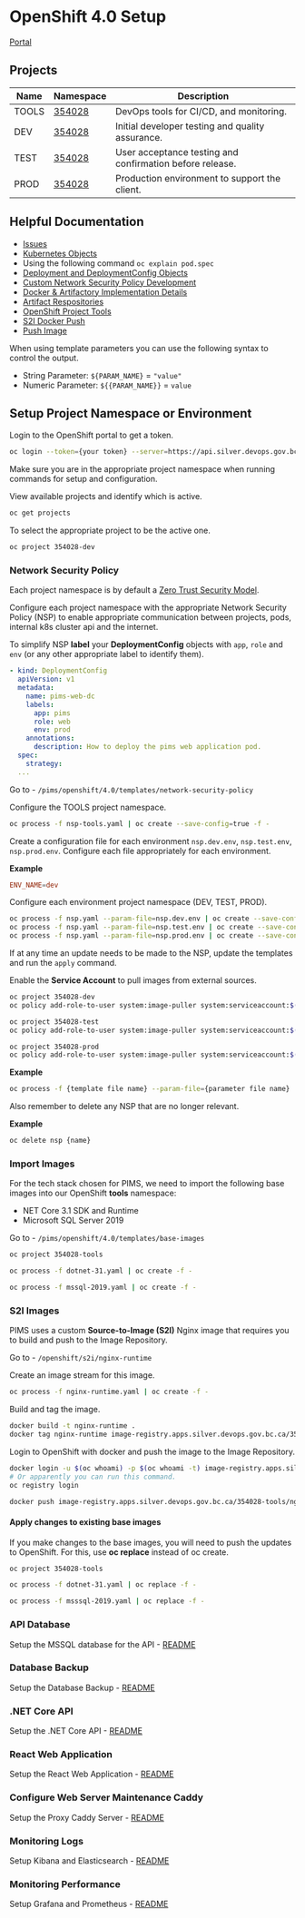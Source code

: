 # OpenShift 4.0 Setup

[Portal](https://console.apps.silver.devops.gov.bc.ca/k8s/cluster/projects)

## Projects

| Name  | Namespace                                                                                | Description                                              |
| ----- | ---------------------------------------------------------------------------------------- | -------------------------------------------------------- |
| TOOLS | [354028](https://console.apps.silver.devops.gov.bc.ca/k8s/cluster/projects/354028-tools) | DevOps tools for CI/CD, and monitoring.                  |
| DEV   | [354028](https://console.apps.silver.devops.gov.bc.ca/k8s/cluster/projects/354028-dev)   | Initial developer testing and quality assurance.         |
| TEST  | [354028](https://console.apps.silver.devops.gov.bc.ca/k8s/cluster/projects/354028-test)  | User acceptance testing and confirmation before release. |
| PROD  | [354028](https://console.apps.silver.devops.gov.bc.ca/k8s/cluster/projects/354028-prod)  | Production environment to support the client.            |

## Helpful Documentation

- [Issues](https://github.com/BCDevOps/OpenShift4-Migration/issues?page=2&q=is%3Aissue+is%3Aopen)
- [Kubernetes Objects](https://kubernetes.io/docs/concepts/overview/working-with-objects/kubernetes-objects/)
- Using the following command `oc explain pod.spec`
- [Deployment and DeploymentConfig Objects](https://docs.openshift.com/container-platform/4.5/applications/deployments/what-deployments-are.html)
- [Custom Network Security Policy Development](https://developer.gov.bc.ca/Custom-Network-Security-Policy-Development)
- [Docker & Artifactory Implementation Details](https://github.com/BCDevOps/OpenShift4-Migration/issues/51)
- [Artifact Respositories](https://developer.gov.bc.ca/Artifact-Repositories)
- [OpenShift Project Tools](https://github.com/BCDevOps/openshift-developer-tools)
- [S2I Docker Push](https://github.com/BCDevOps/s2i-nginx-npm/blob/6021e7acbcbbd9fca630d65500b3d908aa95cd77/README.md)
- [Push Image](https://cookbook.openshift.org/image-registry-and-image-streams/how-do-i-push-an-image-to-the-internal-image-registry.html)

When using template parameters you can use the following syntax to control the output.

- String Parameter: `${PARAM_NAME}` = `"value"`
- Numeric Parameter: `${{PARAM_NAME}}` = `value`

## Setup Project Namespace or Environment

Login to the OpenShift portal to get a token.

```bash
oc login --token={your token} --server=https://api.silver.devops.gov.bc.ca:6443
```

Make sure you are in the appropriate project namespace when running commands for setup and configuration.

View available projects and identify which is active.

```bash
oc get projects
```

To select the appropriate project to be the active one.

```bash
oc project 354028-dev
```

### Network Security Policy

Each project namespace is by default a [Zero Trust Security Model](https://developer.gov.bc.ca/Platform-Services-Security/Developer-Guide-to-Zero-Trust-Security-Model-on-the-Platform).

Configure each project namespace with the appropriate Network Security Policy (NSP) to enable appropriate communication between projects, pods, internal k8s cluster api and the internet.

To simplify NSP **label** your **DeploymentConfig** objects with `app`, `role` and `env` (or any other appropriate label to identify them).

```yaml
- kind: DeploymentConfig
  apiVersion: v1
  metadata:
    name: pims-web-dc
    labels:
      app: pims
      role: web
      env: prod
    annotations:
      description: How to deploy the pims web application pod.
  spec:
    strategy:
  ...
```

Go to - `/pims/openshift/4.0/templates/network-security-policy`

Configure the TOOLS project namespace.

```bash
oc process -f nsp-tools.yaml | oc create --save-config=true -f -
```

Create a configuration file for each environment `nsp.dev.env`, `nsp.test.env`, `nsp.prod.env`.
Configure each file appropriately for each environment.

**Example**

```conf
ENV_NAME=dev
```

Configure each environment project namespace (DEV, TEST, PROD).

```bash
oc process -f nsp.yaml --param-file=nsp.dev.env | oc create --save-config=true -f -
oc process -f nsp.yaml --param-file=nsp.test.env | oc create --save-config=true -f -
oc process -f nsp.yaml --param-file=nsp.prod.env | oc create --save-config=true -f -
```

If at any time an update needs to be made to the NSP, update the templates and run the `apply` command.

Enable the **Service Account** to pull images from external sources.

```bash
oc project 354028-dev
oc policy add-role-to-user system:image-puller system:serviceaccount:$(oc project --short):default -n 354028-tools

oc project 354028-test
oc policy add-role-to-user system:image-puller system:serviceaccount:$(oc project --short):default -n 354028-tools

oc project 354028-prod
oc policy add-role-to-user system:image-puller system:serviceaccount:$(oc project --short):default -n 354028-tools
```

**Example**

```bash
oc process -f {template file name} --param-file={parameter file name} | oc apply -f -
```

Also remember to delete any NSP that are no longer relevant.

**Example**

```bash
oc delete nsp {name}
```

### Import Images

For the tech stack chosen for PIMS, we need to import the following base images into our OpenShift **tools** namespace:

- NET Core 3.1 SDK and Runtime
- Microsoft SQL Server 2019

Go to - `/pims/openshift/4.0/templates/base-images`

```bash
oc project 354028-tools

oc process -f dotnet-31.yaml | oc create -f -

oc process -f mssql-2019.yaml | oc create -f -
```

### S2I Images

PIMS uses a custom **Source-to-Image (S2I)** Nginx image that requires you to build and push to the Image Repository.

Go to - `/openshift/s2i/nginx-runtime`

Create an image stream for this image.

```bash
oc process -f nginx-runtime.yaml | oc create -f -
```

Build and tag the image.

```bash
docker build -t nginx-runtime .
docker tag nginx-runtime image-registry.apps.silver.devops.gov.bc.ca/354028-tools/nginx-runtime
```

Login to OpenShift with docker and push the image to the Image Repository.

```bash
docker login -u $(oc whoami) -p $(oc whoami -t) image-registry.apps.silver.devops.gov.bc.ca
# Or apparently you can run this command.
oc registry login

docker push image-registry.apps.silver.devops.gov.bc.ca/354028-tools/nginx-runtime
```

#### Apply changes to existing base images

If you make changes to the base images, you will need to push the updates to OpenShift. For this, use **oc replace** instead of oc create.

```bash
oc project 354028-tools

oc process -f dotnet-31.yaml | oc replace -f -

oc process -f msssql-2019.yaml | oc replace -f -
```

### API Database

Setup the MSSQL database for the API - [README](./templates/database/README.md)

### Database Backup

Setup the Database Backup - [README](./templates/backup/README.md)

### .NET Core API

Setup the .NET Core API - [README](./templates/api/README.md)

### React Web Application

Setup the React Web Application - [README](./templates/app/README.md)

### Configure Web Server Maintenance Caddy

Setup the Proxy Caddy Server - [README](./templates/maintenance/README.md)

### Monitoring Logs

Setup Kibana and Elasticsearch - [README](./templates/logging/README.md)

### Monitoring Performance

Setup Grafana and Prometheus - [README](./templates/monitor/README.md)
